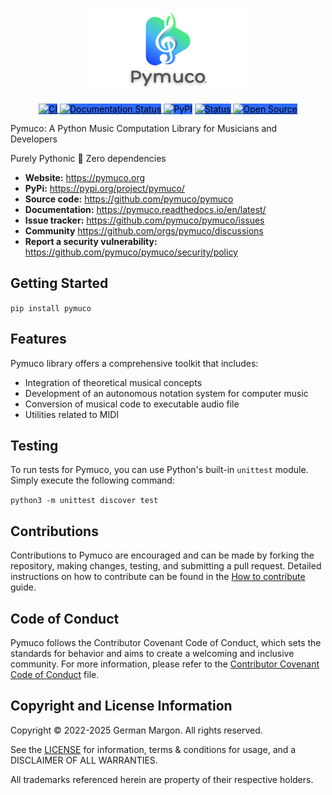 <h1 align="center">
<img src="https://raw.githubusercontent.com/pymuco/pymuco/main/docs/_static/pymucologo.png" width="50%">
</h1>

<p align="center">
  <a href="https://github.com/pymuco/pymuco/actions/workflows/python-app.yml">
    <img src="https://github.com/pymuco/pymuco/actions/workflows/python-app.yml/badge.svg" alt="CI" style="background-color:#2E6AFF; color:black;">
  </a>
  <a href="https://pymuco.readthedocs.io/en/latest/?badge=latest">
    <img src="https://readthedocs.org/projects/pymuco/badge/?version=latest" alt="Documentation Status" style="background-color:#2E6AFF; color:black;">
  </a>
  <img src="https://img.shields.io/pypi/dm/pymuco?color=brightgreen&label=PyPi" alt="PyPI" style="background-color:#2E6AFF; color:black;">
  <a href="https://pymuco.org">
    <img src="https://img.shields.io/badge/status-1.1.4-brightgreen" alt="Status" style="background-color:#2E6AFF; color:black;">
  </a>
  <a href="https://opensource.org/">
    <img src="https://img.shields.io/badge/Open%20Source-%3CCOLOR%3E?style=flat&labelColor=%3CCOLOR%3E&color=%3CCOLOR%3E&logo=open-source-initiative&logoColor=white" alt="Open Source" style="background-color:#2E6AFF; color:black;">
  </a>
</p>

Pymuco: A Python Music Computation Library for Musicians and Developers

Purely Pythonic 🐍 Zero dependencies

- **Website:** https://pymuco.org
- **PyPi:** https://pypi.org/project/pymuco/
- **Source code:** https://github.com/pymuco/pymuco
- **Documentation:** https://pymuco.readthedocs.io/en/latest/
- **Issue tracker:** https://github.com/pymuco/pymuco/issues 
- **Community** https://github.com/orgs/pymuco/discussions
- **Report a security vulnerability:** https://github.com/pymuco/pymuco/security/policy

Getting Started
---------------

```pip install pymuco```

Features
--------

Pymuco library offers a comprehensive toolkit that includes:

- Integration of theoretical musical concepts
- Development of an autonomous notation system for computer music
- Conversion of musical code to executable audio file
- Utilities related to MIDI

Testing
-------

To run tests for Pymuco, you can use Python's built-in `unittest` module. Simply execute the following command:

```python3 -m unittest discover test```

Contributions
---------------

Contributions to Pymuco are encouraged and can be made by forking the repository, making changes, testing, and submitting a pull request. Detailed instructions on how to contribute can be found in the [How to contribute](https://github.com/pymuco/pymuco/tree/main/docs/CONTRIBUTIONS.md) guide.


Code of Conduct
---------------

Pymuco follows the Contributor Covenant Code of Conduct, which sets the standards for behavior and aims to create a welcoming and inclusive community. For more information, please refer to the [Contributor Covenant Code of Conduct](https://github.com/pymuco/pymuco/blob/main/CODE_OF_CONDUCT.md) file.


Copyright and License Information
---------------------------------

Copyright © 2022-2025 German Margon. All rights reserved.

See the [LICENSE](LICENSE) for information, terms & conditions for usage, and a DISCLAIMER OF ALL WARRANTIES.

All trademarks referenced herein are property of their respective holders.